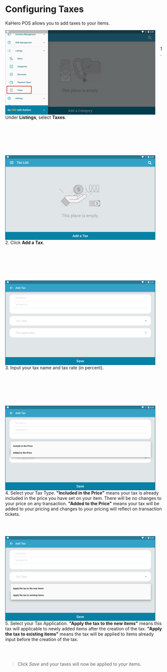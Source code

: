 # **Configuring Taxes**

KaHero POS allows you to add taxes to your items.

<p><img src="_content/_taxes/1a.png" alt="nav" width="480" height="270" style="float:left; margin-right:1rem"><br><br><br>1. Under <b>Listings</b>, select <b>Taxes</b>.</p>

<br><br><br><br><br>

<p><img src="_content/_taxes/1b.png" alt="add tax" width="480" height="270" style="float:left; margin-right:1rem"><br><br><br>2. Click <b>Add a Tax</b>.</p>

<br><br><br><br><br>

<p><img src="_content/_taxes/1c.png" alt="details" width="480" height="270" style="float:left; margin-right:1rem"><br><br><br>3. Input your tax name and tax rate (in percent).</p>

<br><br><br><br><br>

<p><img src="_content/_taxes/1d.png" alt="type" width="480" height="270" style="float:left; margin-right:1rem"><br><br>4. Select your Tax Type. <b>"Included in the Price"</b> means your tax is already included in the price you have set on your item. There will be no changes to your price on any transaction. <b>"Added to the Price"</b> means your tax will be added to your pricing and changes to your pricing will reflect on transaction tickets.</p>

<br><br>

<p><img src="_content/_taxes/1e.png" alt="apply" width="480" height="270" style="float:left; margin-right:1rem"><br><br>5. Select your Tax Application. <b>"Apply the tax to the new items"</b> means this tax will applicable to newly added items after the creation of the tax. <b>"Apply the tax to existing items"</b> means the tax will be applied to items already input before the creation of the tax.</p>

<br><br>

>Click <i>Save</i> and your taxes will now be applied to your items.